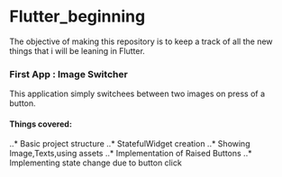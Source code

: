 # Flutter_beginning

The objective of making this repository is to keep a track of all the new things that i will be leaning in Flutter.

### First App : Image Switcher

This application simply switchees between two images on press of a button.
#### Things covered:

..* Basic project structure
..* StatefulWidget creation
..* Showing Image,Texts,using assets
..* Implementation of Raised Buttons
..* Implementing state change due to button click
